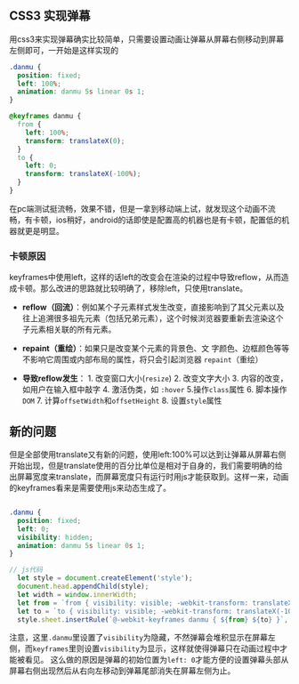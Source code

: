 ## CSS3 实现弹幕
用css3来实现弹幕确实比较简单，只需要设置动画让弹幕从屏幕右侧移动到屏幕左侧即可，一开始是这样实现的

```css
.danmu {
  position: fixed;
  left: 100%;
  animation: danmu 5s linear 0s 1;
}

@keyframes danmu {
  from {
    left: 100%;
    transform: translateX(0);
  }
  to {
    left: 0;
    transform: translateX(-100%);
  }
}
```
 

在pc端测试挺流畅，效果不错，但是一拿到移动端上试，就发现这个动画不流畅，有卡顿，ios稍好，android的话即使是配置高的机器也是有卡顿，配置低的机器就更是明显。

### 卡顿原因
keyframes中使用left，这样的话left的改变会在渲染的过程中导致reflow，从而造成卡顿。那么改进的思路就比较明确了，移除left，只使用translate。

- **reflow（回流）**：例如某个子元素样式发生改变，直接影响到了其父元素以及往上追溯很多祖先元素（包括兄弟元素），这个时候浏览器要重新去渲染这个子元素相关联的所有元素。

- **repaint（重绘）**：如果只是改变某个元素的背景色、文 字颜色、边框颜色等等不影响它周围或内部布局的属性，将只会引起浏览器 `repaint`（重绘）
- **导致reflow发生**： 1. 改变窗口大小(`resize`) 2. 改变文字大小 3. 内容的改变，如用户在输入框中敲字 4. 激活伪类，如 `:hover` 5.操作`class`属性 6. 脚本操作`DOM` 7. 计算`offsetWidth`和`offsetHeight` 8. 设置`style`属性

## 新的问题
但是全部使用translate又有新的问题，使用left:100%可以达到让弹幕从屏幕右侧开始出现，但是translate使用的百分比单位是相对于自身的，我们需要明确的给出屏幕宽度来translate，而屏幕宽度只有运行时用js才能获取到。这样一来，动画的keyframes看来是需要使用js来动态生成了。

```css

.danmu {
  position: fixed;
  left: 0;
  visibility: hidden;
  animation: danmu 5s linear 0s 1;
}
```
```javascript
// js代码 
  let style = document.createElement('style');
  document.head.appendChild(style);
  let width = window.innerWidth;
  let from = `from { visibility: visible; -webkit-transform: translateX(${width}px); }`;
  let to = `to { visibility: visible; -webkit-transform: translateX(-100%); }`;
  style.sheet.insertRule(`@-webkit-keyframes danmu { ${from} ${to} }`, 0);
```

注意，这里`.danmu`里设置了`visibility`为隐藏，不然弹幕会堆积显示在屏幕左侧，而`keyframes`里则设置`visibility`为显示，这样就使得弹幕只在动画过程中才能被看见。
这么做的原因是弹幕的初始位置为`left: 0`才能方便的设置弹幕头部从屏幕右侧出现然后从右向左移动到弹幕尾部消失在屏幕左侧为止。